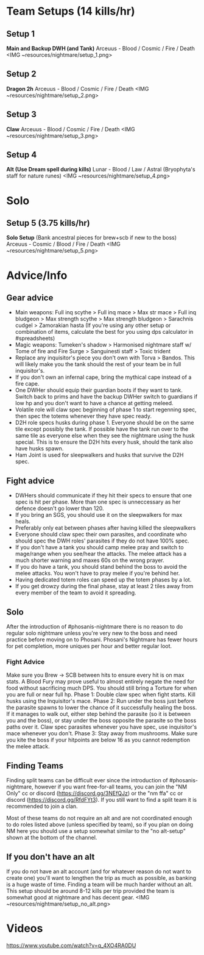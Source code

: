 # Team Setups (14 kills/hr)
## Setup 1
**Main and Backup DWH (and Tank)**
Arceuus - Blood / Cosmic / Fire / Death
<IMG ~resources/nightmare/setup_1.png>
## Setup 2
**Dragon 2h**
Arceuus - Blood / Cosmic / Fire / Death
<IMG ~resources/nightmare/setup_2.png>
## Setup 3
**Claw**
Arceuus - Blood / Cosmic / Fire / Death
<IMG ~resources/nightmare/setup_3.png>
## Setup 4
**Alt (Use Dream spell during kills)**
Lunar - Blood / Law / Astral (Bryophyta's staff for nature runes)
<IMG ~resources/nightmare/setup_4.png>

# Solo
## Setup 5 (3.75 kills/hr)
**Solo Setup** (Bank ancestral pieces for brew+scb if new to the boss)
Arceuus - Cosmic / Blood / Fire / Death
<IMG ~resources/nightmare/setup_5.png>

# Advice/Info 

## Gear advice
- Main weapons: Full inq scythe > Full inq mace > Max str mace > Full inq bludgeon > Max strength scythe > Max strength bludgeon > Sarachnis cudgel > Zamorakian hasta (If you're using any other setup or combination of items, calculate the best for you using dps calculator in #spreadsheets)
- Magic weapons: Tumeken's shadow > Harmonised nightmare staff w/ Tome of fire and Fire Surge > Sanguinesti staff > Toxic trident
- Replace any inquisitor's piece you don't own with Torva > Bandos. This will likely make you the tank should the rest of your team be in full inquisitor's.
- If you don't own an infernal cape, bring the mythical cape instead of a fire cape.
- One DWHer should equip their guardian boots if they want to tank. Switch back to prims and have the backup DWHer switch to guardians if low hp and you don't want to have a chance at getting meleed.
- Volatile role will claw spec beginning of phase 1 to start regenning spec, then spec the totems whenever they have spec ready. 
- D2H role specs husks during phase 1. Everyone should be on the same tile except possibly the tank. If possible have the tank run over to the same tile as everyone else when they see the nightmare using the husk special. This is to ensure the D2H hits every husk, should the tank also have husks spawn.
- Ham Joint is used for sleepwalkers and husks that survive the D2H spec. 

## Fight advice
- DWHers should communicate if they hit their specs to ensure that one spec is hit per phase. More than one spec is unneccessary as her defence doesn't go lower than 120.
- If you bring an SGS, you should use it on the sleepwalkers for max heals.
- Preferably only eat between phases after having killed the sleepwalkers
- Everyone should claw spec their own parasites, and coordinate who should spec the DWH roles' parasites if they do not have 100% spec.
- If you don't have a tank you should camp melee pray and switch to mage/range when you see/hear the attacks. The melee attack has a much shorter warning and maxes 60s on the wrong prayer.
- If you do have a tank, you should stand behind the boss to avoid the melee attacks. You won't have to pray melee if you're behind her.
- Having dedicated totem roles can speed up the totem phases by a lot.
- If you get drowzy during the final phase, stay at least 2 tiles away from every member of the team to avoid it spreading.

## Solo
After the introduction of #phosanis-nightmare there is no reason to do regular solo nightmare unless you're very new to the boss and need practice before moving on to Phosani. Phosani's Nightmare has fewer hours for pet completion, more uniques per hour and better regular loot.

### Fight Advice
Make sure you Brew → SCB between hits to ensure every hit is on max stats.
A Blood Fury may prove useful to almost entirely negate the need for food without sacrificing much DPS. You should still bring a Torture for when you are full or near full hp.
Phase 1: Double claw spec when fight starts. Kill husks using the Inquisitor's mace.
Phase 2: Run under the boss just before the parasite spawns to lower the chance of it successfully healing the boss. If it manages to walk out, either step behind the parasite (so it is between you and the boss), or stay under the boss opposite the parasite so the boss paths over it. Claw spec parasites whenever you have spec, use inquisitor's mace whenever you don't.
Phase 3: Stay away from mushrooms. Make sure you kite the boss if your hitpoints are below 16 as you cannot redemption the melee attack.

## Finding Teams
Finding split teams can be difficult ever since the introduction of #phosanis-nightmare, however if you want free-for-all teams, you can join the "NM Only" cc or discord (https://discord.gg/3NEfQJz) or the "nm ffa" cc or discord (https://discord.gg/RfdFYt3).
If you still want to find a split team it is recommended to join a clan.

Most of these teams do not require an alt and are not coordinated enough to do roles listed above (unless specified by team), so if you plan on doing NM here you should use a setup somewhat similar to the "no alt-setup" shown at the bottom of the channel.

## If you don't have an alt
If you do not have an alt account (and for whatever reason do not want to create one) you'll want to lengthen the trip as much as possible, as banking is a huge waste of time. Finding a team will be much harder without an alt.
This setup should be around 8-12 kills per trip provided the team is somewhat good at nightmare and has decent gear.
<IMG ~resources/nightmare/setup_no_alt.png>

# Videos
https://www.youtube.com/watch?v=q_4XO4RA0DU 

